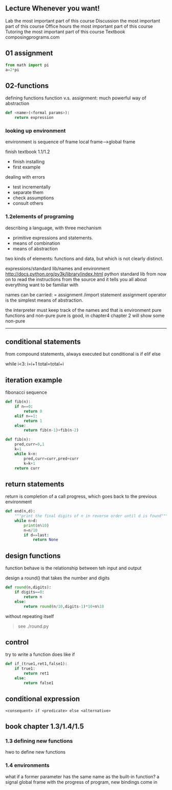 ## Lecture			Whenever you want!
Lab				the most important part of this course
Discussion		the most important part of this course
Office hours		the most important part of this course
Tutoring			the most important part of this course
Textbook		composingprograms.com

## 01 assignment
```python
from math import pi 
a=2*pi
```

## 02-functions
defining functions
function v.s. assignment: much powerful way of abstraction
```python
def <name>(<formal params>):
    return expression

```

### looking up environment

environment is sequence of frame
local frame-->global frame

finish textbook 1.1/1.2

- finish installing
- first example

dealing with errors
- test incrementally
- separate them 
- check assumptions
- consult others

### 1.2elements of programing

describing a language, with three mechanism
- primitive expressions and statements.
- means of combination
- means of abstraction

two kinds of elements: functions and data, but which is not clearly distinct.

expressions/standard lib/names and environment
http://docs.python.org/py3k/library/index.html
python standard lib
from now on to read the instructions from the source and it tells you all about everything want to be familiar with

names can be carried: = assignment /import statement
assignment operator is the simplest means of abstraction.

the interpreter must keep track of the names and that is environment
pure functions and non-pure
 pure is good, in chapter4 chapter 2 will show some non-pure


---

## conditional statements
from compound statements, always executed
but conditional is 
if <condition>
    <statement>
elif <condition>
    <statement>
else
    <statement>

while i<3:
    i=i+1
    total=total+i


## iteration example
fibonacci sequence
```python
def fib(n):
    if n==0:
        return 0
    elif n==1:
        return 1
    else:
        return fib(n-1)+fib(n-2)

def fib(n):
    pred,curr=0,1
    k=1
    while k<n:
        pred,curr=curr,pred+curr
        k=k+1
    return curr
```

## return statements
return is completion of a call progress, which goes back to the previous environment
```python
def end(n,d):
    """print the final digits of n in reverse order until d is found"""
    while n>d:
        print(n%10)
        n=n/10
        if d==last:
            return None
```

## design functions
function behave is the relationship between teh input and output

design a round() that takes the number and digits
```python
def round(n,digits):
    if digits==0:
        return n
    else:
        return round(n/10,digits-1)*10+n%10
```
without repeating itself
>see ./round.py

## control
try to write a function does like if
```python
def if_(true1,ret1,false1):
    if true1:
        return ret1
    else:
        return false1
```

## conditional expression

``<consequent> if <predicate> else <alternative>``

## book chapter 1.3/1.4/1.5

### 1.3 defining new functions
hwo to define new functions 
### 1.4 environments
what if a former parameter has the same name as the built-in function?
a signal global frame 
with the progress of program, new bindings come in

